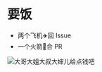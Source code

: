 # 要饭

+ 两个飞机✈️回 Issue
+ 一个火箭🚀合 PR

![大哥大姐大叔大婶儿给点钱吧](https://raw.githubusercontent.com/liuchong/ask4fan/master/ask4fan.jpg)
